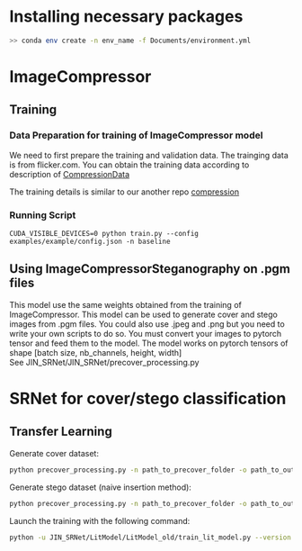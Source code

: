 # Installing necessary packages
```bash
>> conda env create -n env_name -f Documents/environment.yml  
```
# ImageCompressor
## Training
### Data Preparation for training of ImageCompressor model

We need to first prepare the training and validation data.
The trainging data is from flicker.com.
You can obtain the training data according to description of [CompressionData](https://github.com/liujiaheng/CompressionData)

The training details is similar to our another repo [compression](https://github.com/liujiaheng/compression)
### Running Script
```
CUDA_VISIBLE_DEVICES=0 python train.py --config examples/example/config.json -n baseline
```
## Using ImageCompressorSteganography on .pgm files
This model use the same weights obtained from the training of ImageCompressor. This model can be used to generate cover and stego images from .pgm files. You could also use .jpeg and .png but you need to write your own scripts to do so. You must convert your images to pytorch tensor and feed them to the model. The model works on pytorch tensors of shape [batch size, nb_channels, height, width] <br>See JIN_SRNet/JIN_SRNet/precover_processing.py

# SRNet for cover/stego classification
## Transfer Learning
Generate cover dataset:
```bash
python precover_processing.py -n path_to_precover_folder -o path_to_output_folder -m path_to_ImageCompressor_weights -p .0
```
Generate stego dataset (naive insertion method):
```bash
python precover_processing.py -n path_to_precover_folder -o path_to_output_folder -m path_to_ImageCompressor_weights -p 0.0004 # insertion rate of 8e-4
```
Launch the training with the following command:
```bash
python -u JIN_SRNet/LitModel/LitModel_old/train_lit_model.py --version RJCA --backbone srnet --batch-size 8 --pair-constraint 0 --lr 1e-3 --eps 1e-7 --lr-scheduler-name onecycle --optimizer-name adamax --epochs 50 --gpus 0 --weight-decay 2e-4 --decoder NR --data-path path_to_root_of_the_project/JIN_SRNet/ --seed ./JIN_SRNet/JIN_SRNet/epoch=56_val_wAUC=0.8921.pt --cover-folder-name BossBase-1.01-cover --stego-folder-name stego_001bit --payload 0_01
```
